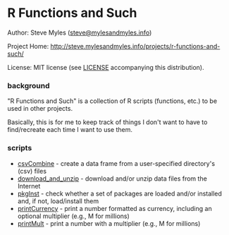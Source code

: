 # R Functions and Such

Author:  Steve Myles (steve@mylesandmyles.info)

Project Home:  http://steve.mylesandmyles.info/projects/r-functions-and-such/

License:  MIT license (see [LICENSE](https://github.com/scumdogsteev/R-functions-and-such/blob/master/LICENSE)
accompanying this distribution).

### background

"R Functions and Such" is a collection of R scripts (functions, etc.) to be 
used in other projects.

Basically, this is for me to keep track of things I don't want to have to 
find/recreate each time I want to use them.

### scripts

* [csvCombine](https://github.com/scumdogsteev/R-functions-and-such/blob/master/csvCombine.R) - 
create a data frame from a user-specified directory's (csv) files
* [download_and_unzip](https://github.com/scumdogsteev/R-functions-and-such/blob/master/download_and_unzip.R) - 
download and/or unzip data files from the Internet
* [pkgInst](https://github.com/scumdogsteev/R-functions-and-such/blob/master/pkgInst.Rmd) - 
check whether a set of packages are loaded and/or installed and, if not, 
load/install them
* [printCurrency](https://github.com/scumdogsteev/R-functions-and-such/blob/master/printCurrency.Rmd) - 
print a number formatted as currency, including an optional multiplier (e.g., M 
for millions)
* [printMult](https://github.com/scumdogsteev/R-functions-and-such/blob/master/printMult.Rmd) - print a number with a multiplier (e.g., M for millions)

